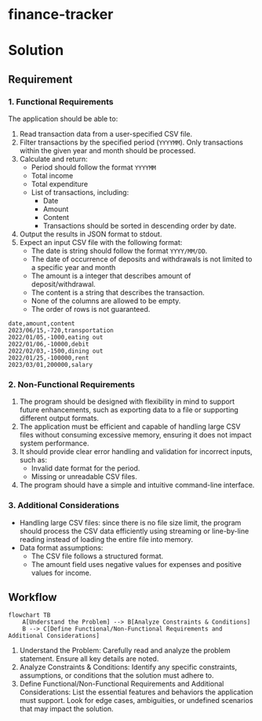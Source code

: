 # finance-tracker

# Solution
## Requirement
### 1. Functional Requirements
The application should be able to:
1. Read transaction data from a user-specified CSV file.
2. Filter transactions by the specified period (`YYYYMM`). Only transactions within the given year and month should be processed.
3. Calculate and return:
   - Period should follow the format `YYYYMM`
   - Total income
   - Total expenditure
   - List of transactions, including:
     - Date
     - Amount
     - Content
     - Transactions should be sorted in descending order by date.
4. Output the results in JSON format to stdout.
5. Expect an input CSV file with the following format:
   - The date is string should follow the format `YYYY/MM/DD`.
   - The date of occurrence of deposits and withdrawals is not limited to a specific year and month
   - The amount is a integer that describes amount of deposit/withdrawal.
   - The content is a string that describes the transaction.
   - None of the columns are allowed to be empty.
   - The order of rows is not guaranteed.
```csv
date,amount,content
2023/06/15,-720,transportation
2022/01/05,-1000,eating out
2022/01/06,-10000,debit
2022/02/03,-1500,dining out
2022/01/25,-100000,rent
2023/03/01,200000,salary
```

### 2. Non-Functional Requirements
1. The program should be designed with flexibility in mind to support future enhancements, such as exporting data to a file or supporting different output formats.
3. The application must be efficient and capable of handling large CSV files without consuming excessive memory, ensuring it does not impact system performance.
4. It should provide clear error handling and validation for incorrect inputs, such as:
   - Invalid date format for the period.
   - Missing or unreadable CSV files.
5. The program should have a simple and intuitive command-line interface.

### 3. Additional Considerations
- Handling large CSV files: since there is no file size limit, the program should process the CSV data efficiently using streaming or line-by-line reading instead of loading the entire file into memory.
- Data format assumptions:
  - The CSV file follows a structured format.
  - The amount field uses negative values for expenses and positive values for income.

## Workflow
```mermaid
flowchart TB
    A[Understand the Problem] --> B[Analyze Constraints & Conditions]
    B --> C[Define Functional/Non-Functional Requirements and Additional Considerations]
```
1. Understand the Problem: Carefully read and analyze the problem statement. Ensure all key details are noted.
2. Analyze Constraints & Conditions: Identify any specific constraints, assumptions, or conditions that the solution must adhere to.
3. Define Functional/Non-Functional Requirements and Additional Considerations: List the essential features and behaviors the application must support. Look for edge cases, ambiguities, or undefined scenarios that may impact the solution.

